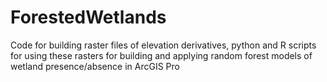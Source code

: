 # ForestedWetlands
Code for building raster files of elevation derivatives, python and R scripts for using these rasters for building and applying random forest models of wetland presence/absence in ArcGIS Pro
